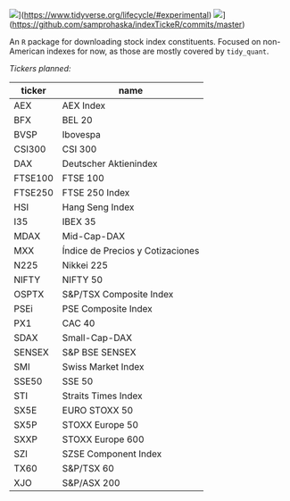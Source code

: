 ![](https://img.shields.io/badge/lifecycle-experimental-orange.svg)](https://www.tidyverse.org/lifecycle/#experimental) ![](https://img.shields.io/github/last-commit/samprohaska/indexTickeR.svg)](https://github.com/samprohaska/indexTickeR/commits/master)

An `R` package for downloading stock index constituents. Focused on non-American indexes for now, as those are mostly covered by `tidy_quant`.

*Tickers planned:*

| ticker  	| name                             	|
|---------	|----------------------------------	|
| AEX     	| AEX Index                        	|
| BFX     	| BEL 20                           	|
| BVSP    	| Ibovespa                         	|
| CSI300  	| CSI 300                          	|
| DAX     	| Deutscher Aktienindex            	|
| FTSE100 	| FTSE 100                         	|
| FTSE250 	| FTSE 250 Index                   	|
| HSI     	| Hang Seng Index                  	|
| I35     	| IBEX 35                          	|
| MDAX    	| Mid-Cap-DAX                      	|
| MXX     	| Índice de Precios y Cotizaciones 	|
| N225    	| Nikkei 225                       	|
| NIFTY   	| NIFTY 50                         	|
| OSPTX   	| S&P/TSX Composite Index          	|
| PSEi    	| PSE Composite Index              	|
| PX1     	| CAC 40                           	|
| SDAX    	| Small-Cap-DAX                   	|
| SENSEX  	| S&P BSE SENSEX                   	|
| SMI     	| Swiss Market Index               	|
| SSE50   	| SSE 50                           	|
| STI     	| Straits Times Index              	|
| SX5E    	| EURO STOXX 50                    	|
| SX5P    	| STOXX Europe 50                  	|
| SXXP    	| STOXX Europe 600                 	|
| SZI     	| SZSE Component Index             	|
| TX60    	| S&P/TSX 60                       	|
| XJO     	| S&P/ASX 200                      	|
